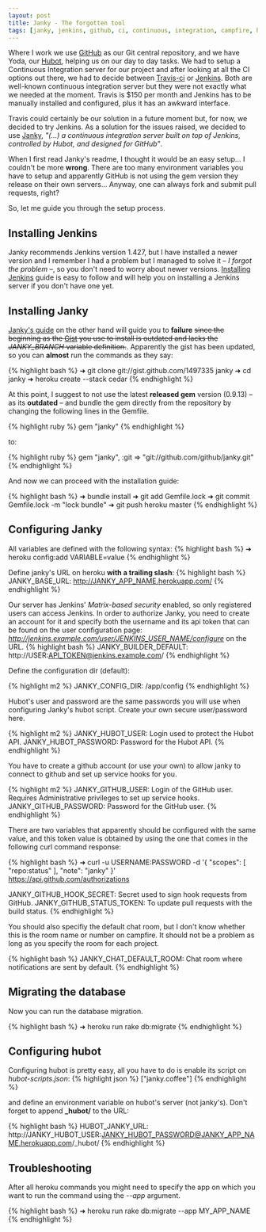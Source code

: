 ```yaml
---
layout: post
title: Janky - The forgotten tool
tags: [janky, jenkins, github, ci, continuous, integration, campfire, hubot]
---
```


Where I work we use [GitHub][] as our Git central repository, and we have Yoda, our [Hubot][], helping us on our day to day tasks. We had to setup a Continuous Integration server for our project and after looking at all the CI options out there, we had to decide between [Travis-ci][] or [Jenkins][]. Both are well-known continuous integration server but they were not exactly what we needed at the moment. Travis is $150 per month and Jenkins has to be manually installed and configured, plus it has an awkward interface.

Travis could certainly be our solution in a future moment but, for now, we decided to try Jenkins. As a solution for the issues raised, we decided to use [Janky][], _"(...) a continuous integration server built on top of Jenkins, controlled by Hubot, and designed for GitHub"_.

When I first read Janky's readme, I thought it would be an easy setup... I couldn't be more **wrong**. There are too many environment variables you have to setup and apparently GitHub is not using the gem version they release on their own servers... Anyway, one can always fork and submit pull requests, right?

So, let me guide you through the setup process.

## Installing Jenkins

Janky recommends Jenkins version 1.427, but I have installed a newer version and I remember I had a problem but I managed to solve it – *I forgot the problem* –, so you don't need to worry about newer versions. [Installing Jenkins][] guide is easy to follow and will help you on installing a Jenkins server if you don't have one yet.

## Installing Janky

[Janky's guide][] on the other hand will guide you to **failure** <strike>since the beginning as the [Gist][] you use to install is outdated and lacks the *JANKY_BRANCH* variable definition.</strike>. Apparently the gist has been updated, so you can **almost** run the commands as they say:

{% highlight bash %}
➜ git clone git://gist.github.com/1497335 janky
➜ cd janky
➜ heroku create --stack cedar
{% endhighlight %}

At this point, I suggest to not use the latest **released gem** version (0.9.13) – as its **outdated** – and bundle the gem directly from the repository by changing the following lines in the Gemfile.

{% highlight ruby %}
gem "janky"
{% endhighlight %}

to:

{% highlight ruby %}
gem "janky", :git => "git://github.com/github/janky.git"
{% endhighlight %}

And now we can proceed with the installation guide:

{% highlight bash %}
➜ bundle install
➜ git add Gemfile.lock
➜ git commit Gemfile.lock -m "lock bundle"
➜ git push heroku master
{% endhighlight %}

## Configuring Janky

All variables are defined with the following syntax:
{% highlight bash %}
➜ heroku config:add VARIABLE=value
{% endhighlight %}
<br/>

Define janky's URL on heroku **with a trailing slash**:
{% highlight bash %}
JANKY_BASE_URL: http://JANKY_APP_NAME.herokuapp.com/
{% endhighlight %}

Our server has Jenkins' *Matrix-based security* enabled, so only registered users can access Jenkins. In order to authorize Janky, you need to create an account for it and specify both the username and its api token that can be found on the user configuration page: *http://jenkins.example.com/user/JENKINS_USER_NAME/configure* on the URL.
{% highlight bash %}
JANKY_BUILDER_DEFAULT: http://USER:API_TOKEN@jenkins.example.com/
{% endhighlight %}

Define the configuration dir (default):

{% highlight m2 %}
JANKY_CONFIG_DIR: /app/config
{% endhighlight %}

Hubot's user and password are the same passwords you will use when configuring Janky's hubot script. Create your own secure user/password here.

{% highlight m2 %}
JANKY_HUBOT_USER: Login used to protect the Hubot API.
JANKY_HUBOT_PASSWORD: Password for the Hubot API.
{% endhighlight %}

You have to create a github account (or use your own) to allow janky to connect to github and set up service hooks for you.

{% highlight m2 %}
JANKY_GITHUB_USER: Login of the GitHub user. Requires Administrative privileges to set up service hooks.
JANKY_GITHUB_PASSWORD: Password for the GitHub user.
{% endhighlight %}

There are two variables that apparently should be configured with the same value, and this token value is obtained by using the one that comes in the following curl command response:

{% highlight bash %}
➜ curl -u USERNAME:PASSWORD -d '{ "scopes": [ "repo:status" ], "note": "janky" }' \
https://api.github.com/authorizations

JANKY_GITHUB_HOOK_SECRET: Secret used to sign hook requests from GitHub.
JANKY_GITHUB_STATUS_TOKEN: To update pull requests with the build status.
{% endhighlight %}

You should also specifiy the default chat room, but I don't know whether this is the room name or number on campfire. It should not be a problem as long as you specify the room for each project.

{% highlight bash %}
JANKY_CHAT_DEFAULT_ROOM: Chat room where notifications are sent by default.
{% endhighlight %}

## Migrating the database

Now you can run the database migration.

{% highlight bash %}
➜ heroku run rake db:migrate
{% endhighlight %}

## Configuring hubot

Configuring hubot is pretty easy, all you have to do is enable its script on *hubot-scripts.json*:
{% highlight json %}
["janky.coffee"]
{% endhighlight %}

and define an environment variable on hubot's server (not janky's). Don't forget to append **_hubot/** to the URL:

{% highlight bash %}
HUBOT_JANKY_URL: http://JANKY_HUBOT_USER:JANKY_HUBOT_PASSWORD@JANKY_APP_NAME.herokuapp.com/_hubot/
{% endhighlight %}

## Troubleshooting

After all heroku commands you might need to specify the app on which you want to run the command using the *--app* argument.

{% highlight bash %}
➜ heroku run rake db:migrate --app MY_APP_NAME
{% endhighlight %}


[Gist]: https://gist.github.com/1497335
[GitHub]: https://www.github.com
[Hubot]: http://hubot.github.com
[Janky]: https://github.com/github/janky
[Janky's guide]: https://github.com/github/janky#deploying
[Jenkins]: http://jenkins-ci.org/
[Installing Jenkins]: https://wiki.jenkins-ci.org/display/JENKINS/Installing+Jenkins
[Travis-ci]: https://travis-ci.org/
